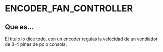 # ENCODER_FAN_CONTROLLER

## Que es...
El titulo lo dice todo, con un encoder regulas la velocidad de un ventilador de 3-4 pines de pc o consola.
